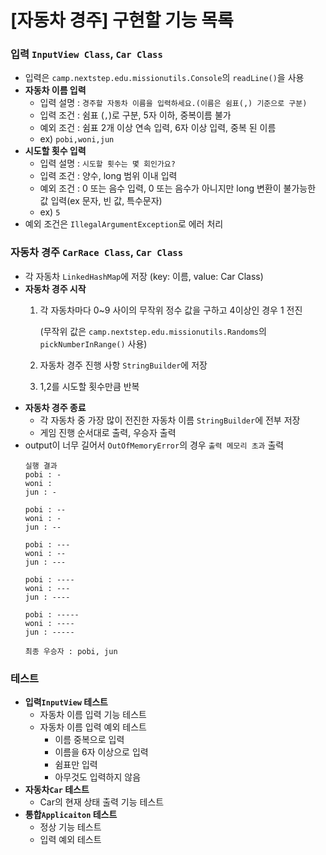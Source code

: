 # [자동차 경주] 구현할 기능 목록

### 입력 `InputView Class`, `Car Class`

- 입력은 `camp.nextstep.edu.missionutils.Console`의 `readLine()`을 사용
- **자동차 이름 입력**
    - 입력 설명 : `경주할 자동차 이름을 입력하세요.(이름은 쉼표(,) 기준으로 구분)`
    - 입력 조건 : 쉼표 (`,`)로 구분, 5자 이하, 중복이름 불가
    - 예외 조건 : 쉼표 2개 이상 연속 입력, 6자 이상 입력, 중복 된 이름
    - ex) `pobi,woni,jun`
- **시도할 횟수 입력**
    - 입력 설명 : `시도할 횟수는 몇 회인가요?`
    - 입력 조건 : 양수, long 범위 이내 입력
    - 예외 조건 : 0 또는 음수 입력, 0 또는 음수가 아니지만 long 변환이 불가능한 값 입력(ex 문자, 빈 값, 특수문자)
    - ex) `5`
- 예외 조건은 `IllegalArgumentException`로 에러 처리

### 자동차 경주 `CarRace Class`, `Car Class`

- 각 자동차 `LinkedHashMap`에 저장 (key: 이름, value: Car Class)
- **자동차 경주 시작**
    1. 각 자동차마다 0~9 사이의 무작위 정수 값을 구하고 4이상인 경우 1 전진

       (무작위 값은 `camp.nextstep.edu.missionutils.Randoms`의 `pickNumberInRange()` 사용)
    2. 자동차 경주 진행 사항 `StringBuilder`에 저장
    3. 1,2를 시도할 횟수만큼 반복
- **자동차 경주 종료**
    - 각 자동차 중 가장 많이 전진한 자동차 이름 `StringBuilder`에 전부 저장
    - 게임 진행 순서대로 출력, 우승자 출력
- output이 너무 길어서 `OutOfMemoryError`의 경우 `출력 메모리 초과` 출력
  ```
  실행 결과
  pobi : -
  woni : 
  jun : -
    
  pobi : --
  woni : -
  jun : --
      
  pobi : ---
  woni : --
  jun : ---
      
  pobi : ---- 
  woni : ---
  jun : ----
      
  pobi : -----
  woni : ----
  jun : -----
    
  최종 우승자 : pobi, jun
  ```

### 테스트
- **입력`InputView` 테스트**
  - 자동차 이름 입력 기능 테스트
  - 자동차 이름 입력 예외 테스트
    - 이름 중복으로 입력
    - 이름을 6자 이상으로 입력
    - 쉼표만 입력
    - 아무것도 입력하지 않음
- **자동차`Car` 테스트**
  - Car의 현재 상태 출력 기능 테스트
- **통합`Applicaiton` 테스트**
  - 정상 기능 테스트
  - 입력 예외 테스트